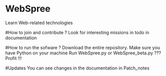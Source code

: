 WebSpree
========

Learn Web-related technologies

#How to join and contribute ?
  Look for interesting missions in todo in documentation

#How to run the sofware ?
  Download the entire repository.
  Make sure you have Python on your machine
  Run WebSpree.py or WebSpree_beta.py
  ???
  Profit !!!
  
#Updates
  You can see changes in the documentation in Patch_notes
